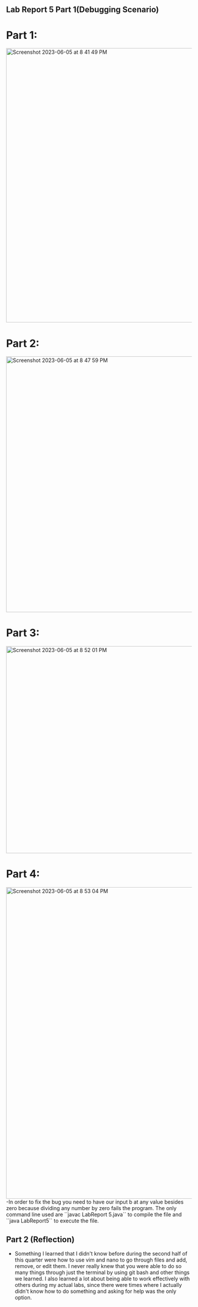  ## Lab Report 5 Part 1(Debugging Scenario) 
 
 # Part 1:

 <img width="743" alt="Screenshot 2023-06-05 at 8 41 49 PM" src="https://github.com/samhormozian1/cse15l-lab-reports/assets/130111722/f31c4b70-2737-4a37-a060-c4478ac3c31c">
 
# Part 2: 

<img width="693" alt="Screenshot 2023-06-05 at 8 47 59 PM" src="https://github.com/samhormozian1/cse15l-lab-reports/assets/130111722/e8f9629a-3516-42ed-ba4a-a43e342b4f1b">

# Part 3: 

<img width="561" alt="Screenshot 2023-06-05 at 8 52 01 PM" src="https://github.com/samhormozian1/cse15l-lab-reports/assets/130111722/e687dbfb-7714-456f-830c-45a469bbe5c9">

# Part 4:

<img width="844" alt="Screenshot 2023-06-05 at 8 53 04 PM" src="https://github.com/samhormozian1/cse15l-lab-reports/assets/130111722/ffa1228e-4874-4d36-8306-7485b820e6f6">
-In order to fix the bug you need to have our input b at any value besides zero because dividing any number by zero fails the program. The only command line used are ``javac LabReport 5.java`` to compile the file and ``java LabReport5`` to execute the file.

## Part 2 (Reflection)

- Something I learned that I didn't know before during the second half of this quarter were how to use vim and nano to go through files and add, remove, or edit them. I never really knew that you were able to do so many things through just the terminal by using git bash and other 
things we learned. I also learned a lot about being able to work effectively with others during my actual labs, since there were times where I actually didn't know how to do something and asking for help was the only option.

